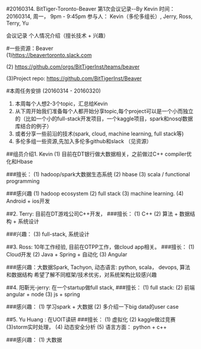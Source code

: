 
#20160314. BitTiger-Toronto-Beaver 第1次会议记录--By Kevin
时间： 20160314, 周一， 9pm - 9:45pm
参与人： Kevin（多伦多组长）, Jerry, Ross, Terry, Yu

会议记录
个人情况介绍（擅长技术 + 兴趣）

#一些资源：Beaver	
(1)https://beavertoronto.slack.com

(2) https://github.com/orgs/BitTigerInst/teams/beaver

(3)Project repo: https://github.com/BitTigerInst/Beaver


#本周任务安排 (20160314 - 20160320)
1. 本周每个人想2-3个topic，汇总给Kevin
2. 从下周开始我们准备每个人都开始分享topic,每个project可以是一个小而独立的（比如一个小的full-stack开发项目，一个kaggle项目，spark和nosql数据库结合的例子）
3. 或者分享一些前沿的技术(spark, cloud, machine learning, full stack等)
4. 多伦多组一些资源,先加入多伦多github和slack （见资源）


##组员介绍1. Kevin
(1) 目前在DT银行做大数据相关，之前做过C++ compiler优化和Hbase

###擅长：
(1) hadoop/spark大数据生态系统
(2) hbase
(3) scala / functional programming

###感兴趣
(1) hadoop ecosystem
(2) full stack 
(3) machine learning. 
(4) Android + ios开发

##2. Terry: 目前在DT游戏公司C++开发， 
###擅长：
(1) C++
(2) 算法 + 数据结构 + 系统设计

###兴趣：
(3) full-stack, 系统设计

##3. Ross: 10年工作经验, 目前在OTPP工作，做cloud app相关。
###擅长：
(1) Cloud开发
(2) Java + Spring + 自动化
(3) Angular

###感兴趣：大数据Spark, Tachyon, 动态语言: python, scala， devops, 算法和数据结构
希望了解不同框架/技术优劣，对系统架构比较感兴趣

##4. 阳靳光-jerry: 在一个startup做full stack,
###擅长：
(1) full stack:
(2) 前端angular + node
(3) js + spring 

###感兴趣：
(1) 学习spark + 大数据
(2) 多介绍一下big data的user case

##5. Yu Huang : 在UOIT读研
###擅长：
(1) 虚拟化
(2) kaggle做过竞赛
(3)storm实时处理，
(4) 动态安全分析
(5) 语言方面： python + c++

###感兴趣：
(1) 大数据



